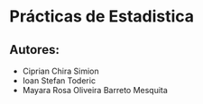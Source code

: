 # Prácticas de Estadistica
## Autores: 
* Ciprian Chira Simion 
* Ioan Stefan Toderic  
* Mayara Rosa Oliveira Barreto Mesquita
